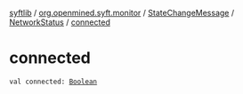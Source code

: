 [syftlib](../../../index.md) / [org.openmined.syft.monitor](../../index.md) / [StateChangeMessage](../index.md) / [NetworkStatus](index.md) / [connected](./connected.md)

# connected

`val connected: `[`Boolean`](https://kotlinlang.org/api/latest/jvm/stdlib/kotlin/-boolean/index.html)